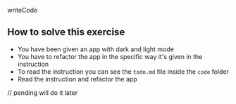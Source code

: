 writeCode

## How to solve this exercise

- You have been given an app with dark and light mode
- You have to refactor the app in the specific way it's given in the instruction
- To read the instruction you can see the `todo.md` file inside the `code` folder
- Read the instruction and refactor the app

// pending will do it later
